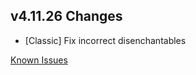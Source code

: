 ## v4.11.26 Changes

* [Classic] Fix incorrect disenchantables

[Known Issues](https://support.tradeskillmaster.com/en_US/known_issues)

